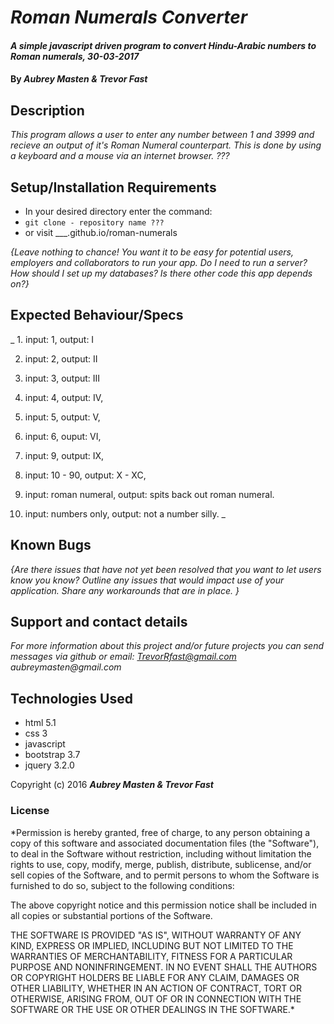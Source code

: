 # _Roman Numerals Converter_

#### _A simple javascript driven program to convert Hindu-Arabic numbers to Roman numerals, 30-03-2017_

#### By _**Aubrey Masten & Trevor Fast**_

## Description

_This program allows a user to enter any number between 1 and 3999 and recieve an output of it's Roman Numeral counterpart. This is done by using a keyboard and a mouse via an internet browser. ???_

## Setup/Installation Requirements

* In your desired directory enter the command:
* `git clone - repository name ???`
* or visit ___.github.io/roman-numerals

_{Leave nothing to chance! You want it to be easy for potential users, employers and collaborators to run your app. Do I need to run a server? How should I set up my databases? Is there other code this app depends on?}_

## Expected Behaviour/Specs

_  1. input: 1, output: I

  2. input: 2, output: II

  3. input: 3, output: III

  4. input: 4, output: IV,

  5. input: 5, output: V,

  6. input: 6, ouput: VI,

  7. input: 9, output: IX,

  8. input: 10 - 90, output: X - XC,

  9. input: roman numeral, output: spits back out roman numeral.

  10. input: numbers only, output: not a number silly.
  _



## Known Bugs

_{Are there issues that have not yet been resolved that you want to let users know you know?  Outline any issues that would impact use of your application.  Share any workarounds that are in place. }_

## Support and contact details

_For more information about this project and/or future projects you can send messages via github or email: TrevorRfast@gmail.com aubreymasten@gmail.com_

## Technologies Used

* html 5.1
* css 3
* javascript
* bootstrap 3.7
* jquery 3.2.0


Copyright (c) 2016 **_Aubrey Masten & Trevor Fast_**
### License

*Permission is hereby granted, free of charge, to any person obtaining a copy of this software and associated documentation files (the "Software"), to deal in the Software without restriction, including without limitation the rights to use, copy, modify, merge, publish, distribute, sublicense, and/or sell copies of the Software, and to permit persons to whom the Software is furnished to do so, subject to the following conditions:

The above copyright notice and this permission notice shall be included in all copies or substantial portions of the Software.

THE SOFTWARE IS PROVIDED "AS IS", WITHOUT WARRANTY OF ANY KIND, EXPRESS OR IMPLIED, INCLUDING BUT NOT LIMITED TO THE WARRANTIES OF MERCHANTABILITY, FITNESS FOR A PARTICULAR PURPOSE AND NONINFRINGEMENT. IN NO EVENT SHALL THE AUTHORS OR COPYRIGHT HOLDERS BE LIABLE FOR ANY CLAIM, DAMAGES OR OTHER LIABILITY, WHETHER IN AN ACTION OF CONTRACT, TORT OR OTHERWISE, ARISING FROM, OUT OF OR IN CONNECTION WITH THE SOFTWARE OR THE USE OR OTHER DEALINGS IN THE SOFTWARE.*
